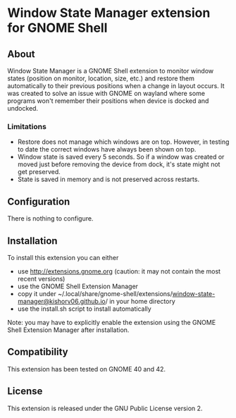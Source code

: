Window State Manager extension for GNOME Shell
=====================================================================

About
-----
Window State Manager is a GNOME Shell extension to monitor window states (position on monitor, location, size, etc.) and restore them automatically to their previous positions when a change in layout occurs. It was created to solve an issue with GNOME on wayland where some programs won't remember their positions when device is docked and undocked.

### Limitations
 * Restore does not manage which windows are on top.  However, in testing to date the correct windows have always been shown on top.
 * Window state is saved every 5 seconds. So if a window was created or moved just before removing the device from dock, it's state might not get preserved.
 * State is saved in memory and is not preserved across restarts.

Configuration
-------------
There is nothing to configure.

Installation
------------
To install this extension you can either
 * use http://extensions.gnome.org (caution: it may not contain the most recent versions)
 * use the GNOME Shell Extension Manager
 * copy it under ~/.local/share/gnome-shell/extensions/window-state-manager@kishorv06.github.io/ in your home directory
 * use the install.sh script to install automatically

Note: you may have to explicitly enable the extension using the GNOME Shell Extension Manager after installation.

Compatibility
-------------
This extension has been tested on GNOME 40 and 42.

License
-------
This extension is released under the GNU Public License version 2.

